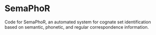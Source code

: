 # SemaPhoR
Code for SemaPhoR, an automated system for cognate set identification based on semantic, phonetic, and regular correspondence information.

